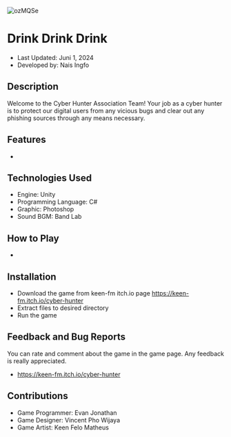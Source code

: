![ozMQSe](https://github.com/user-attachments/assets/45b5daaf-2908-4df8-8dd6-bdd9d5bb87b6)

# Drink Drink Drink

- Last Updated: Juni 1, 2024
- Developed by: Nais Ingfo

## Description
Welcome to the Cyber Hunter Association Team! Your job as a cyber hunter is to protect our digital users from any vicious bugs and clear out any phishing sources through any means necessary. 

## Features
-
  

## Technologies Used
- Engine: Unity
- Programming Language: C#
- Graphic: Photoshop
- Sound BGM: Band Lab

## How to Play
- 

## Installation
- Download the game from keen-fm itch.io page https://keen-fm.itch.io/cyber-hunter
- Extract files to desired directory
- Run the game

## Feedback and Bug Reports
You can rate and comment about the game in the game page. Any feedback is really appreciated.
- https://keen-fm.itch.io/cyber-hunter

## Contributions
- Game Programmer: Evan Jonathan
- Game Designer: Vincent Pho Wijaya
- Game Artist: Keen Felo Matheus
